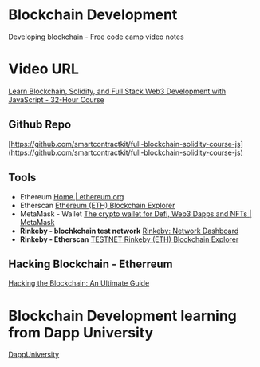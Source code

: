 # Blockchain Development

Developing blockchain - Free code camp video notes

# Video URL
[Learn Blockchain, Solidity, and Full Stack Web3 Development with JavaScript - 32-Hour Course](https://youtu.be/gyMwXuJrbJQ)

## Github Repo
[https://github.com/smartcontractkit/full-blockchain-solidity-course-js](https://github.com/smartcontractkit/full-blockchain-solidity-course-js)

## Tools
- Ethereum
[Home | ethereum.org](https://ethereum.org/en/)
- Etherscan
[Ethereum (ETH) Blockchain Explorer](https://etherscan.io/)
- MetaMask - Wallet
[The crypto wallet for Defi, Web3 Dapps and NFTs | MetaMask](https://metamask.io/)
- **Rinkeby - blochkchain test network**
[Rinkeby: Network Dashboard](https://www.rinkeby.io/)
- **Rinkeby - Etherscan**
[TESTNET Rinkeby (ETH) Blockchain Explorer](https://rinkeby.etherscan.io/)

## Hacking Blockchain - Etherreum
[Hacking the Blockchain: An Ultimate Guide](https://medium.com/immunefi/hacking-the-blockchain-an-ultimate-guide-4f34b33c6e8b)

# Blockchain Development learning from Dapp University
[DappUniversity](https://www.youtube.com/@DappUniversity)
